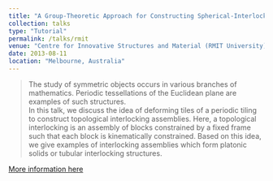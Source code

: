 ```yaml
---
title: "A Group-Theoretic Approach for Constructing Spherical-Interlocking Assemblies"
collection: talks
type: "Tutorial"
permalink: /talks/rmit
venue: "Centre for Innovative Structures and Material (RMIT University)"
date: 2013-08-11
location: "Melbourne, Australia"
---
```


> The study of symmetric objects occurs in various branches of mathematics.  Periodic tessellations of the Euclidean 
> plane are examples of such structures.<br>
> In this talk, we discuss the idea of deforming tiles of a periodic tiling to construct topological interlocking 
> assemblies.  Here, a topological interlocking is an assembly of blocks constrained by a fixed frame such that 
> each block is kinematically constrained.  Based on this idea, we give examples of interlocking assemblies which
> form platonic solids or tubular interlocking structures.

[More information here](http://exampleurl.com)
